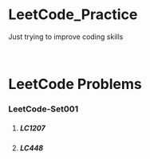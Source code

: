 # LeetCode_Practice
Just trying to improve coding skills

<br/>

# LeetCode Problems

<div>
    <h3>LeetCode-Set001</h3>
    <ol>
        <li><h5>LC1207</h5></li>
        <li><h5>LC448</h5></li>
    </ol>
</div>
